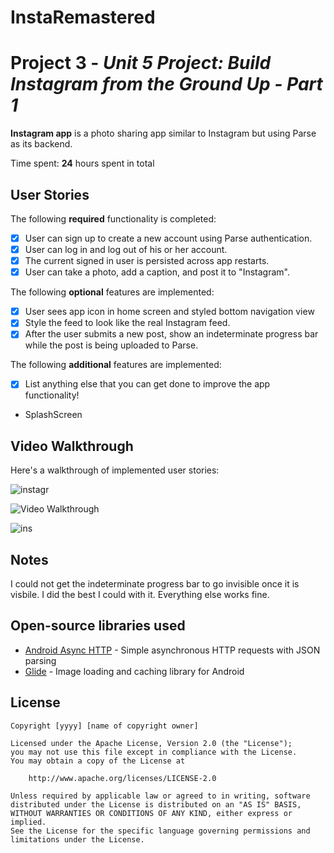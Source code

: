 # InstaRemastered
# Project 3 - *Unit 5 Project: Build Instagram from the Ground Up - Part 1*

**Instagram app** is a photo sharing app similar to Instagram but using Parse as its backend.

Time spent: **24** hours spent in total

## User Stories

The following **required** functionality is completed:

- [X] User can sign up to create a new account using Parse authentication.
- [X] User can log in and log out of his or her account.
- [X] The current signed in user is persisted across app restarts.
- [X] User can take a photo, add a caption, and post it to "Instagram".

The following **optional** features are implemented:

- [X] User sees app icon in home screen and styled bottom navigation view
- [X] Style the feed to look like the real Instagram feed.
- [X] After the user submits a new post, show an indeterminate progress bar while the post is being uploaded to Parse.

The following **additional** features are implemented:

- [X] List anything else that you can get done to improve the app functionality!
-   SplashScreen

## Video Walkthrough

Here's a walkthrough of implemented user stories:

![instagr](https://user-images.githubusercontent.com/39386877/129432508-99d7e604-937c-4209-988b-1965c64476a9.gif)

<img src='http://i.imgur.com/link/to/your/gif/file.gif' title='Video Walkthrough' width='' alt='Video Walkthrough' />


![ins](https://user-images.githubusercontent.com/39386877/128585321-d4d3172a-5441-4860-b782-cc8036b4946f.gif)


## Notes
I could not get the indeterminate progress bar to go invisible once it is visbile. I did the best I could with it. Everything else works fine.

## Open-source libraries used

- [Android Async HTTP](https://github.com/codepath/CPAsyncHttpClient) - Simple asynchronous HTTP requests with JSON parsing
- [Glide](https://github.com/bumptech/glide) - Image loading and caching library for Android

## License

    Copyright [yyyy] [name of copyright owner]

    Licensed under the Apache License, Version 2.0 (the "License");
    you may not use this file except in compliance with the License.
    You may obtain a copy of the License at

        http://www.apache.org/licenses/LICENSE-2.0

    Unless required by applicable law or agreed to in writing, software
    distributed under the License is distributed on an "AS IS" BASIS,
    WITHOUT WARRANTIES OR CONDITIONS OF ANY KIND, either express or implied.
    See the License for the specific language governing permissions and
    limitations under the License.
